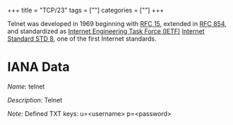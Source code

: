 +++
title = "TCP/23"
tags = [""]
categories = [""]
+++

Telnet was developed in 1969 beginning with [RFC 15](http://tools.ietf.org/html/rfc15), extended
in [RFC 854](http://tools.ietf.org/html/rfc854), and standardized as
[Internet Engineering Task Force (IETF)](http://www.ietf.org)
[Internet Standard STD 8](http://www.rfc-editor.org/info/std8), one of the first Internet standards.

# IANA Data

_Name:_ telnet

_Description:_ Telnet

_Note:_ Defined TXT keys: u=&lt;username&gt; p=&lt;password&gt;

